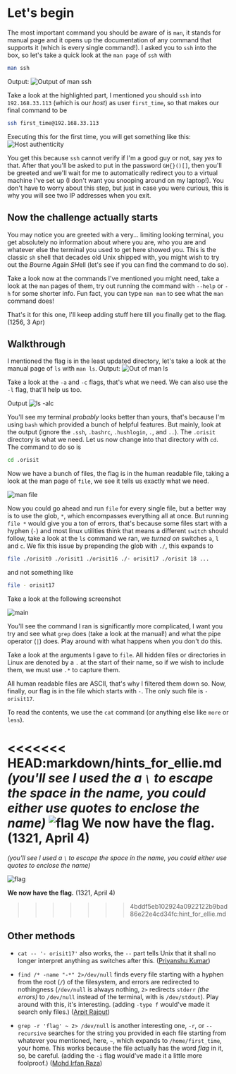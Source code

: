 # Let's begin

The most important command you should be aware of is `man`, it stands for manual page and it opens up the documentation of any command that supports it (which is every single command!). I asked you to `ssh` into the box, so let's take a quick look at the `man page` of `ssh` with

```sh
man ssh
```

Output:
![Output of man ssh](../images/ellie-image.png)

Take a look at the highlighted part, I mentioned you should `ssh` into `192.168.33.113` (which is our *host*) as user `first_time`, so that makes our final command to be

```sh
ssh first_time@192.168.33.113
```

Executing this for the first time, you will get something like this:
![Host authenticity](../images/ellie-image-1.png)

You get this because `ssh` cannot verify if I'm a good guy or not, say *yes* to that. After that you'll be asked to put in the password `GH{}()[]`, then you'll be greeted and we'll wait for me to automatically redirect you to a virtual machine I've set up (I don't want you snooping around on my laptop!). You don't have to worry about this step, but just in case you were curious, this is why you will see two IP addresses when you exit.

## Now the challenge actually starts

You may notice you are greeted with a very... limiting looking terminal, you get absolutely no information about where you are, who you are and whatever else the terminal you used to get here showed you. This is the classic `sh` shell that decades old Unix shipped with, you might wish to try out the *B*ourne *A*gain *SH*ell (let's see if you can find the command to do so).

Take a look now at the commands I've mentioned you might need, take a look at the `man` pages of them, try out running the command with `--help` or `-h` for some shorter info. Fun fact, you can type `man man` to see what the `man` command does!

That's it for this one, I'll keep adding stuff here till you finally get to the flag. (1256, 3 Apr)

## Walkthrough

I mentioned the flag is in the least updated directory, let's take a look at the manual page of `ls` with `man ls`.
Output:
![Out of man ls](../images/ellie-image-2.png)

Take a look at the `-a` and `-c` flags, that's what we need. We can also use the `-l` flag, that'll help us too.

Output
![ls -alc](../images/ellie-image-3.png)

You'll see my terminal *probably* looks better than yours, that's because I'm using `bash` which provided a bunch of helpful features. But mainly, look at the output (ignore the `.ssh`, `.bashrc`, `.hushlogin`, `.`, and `..`). The `.orisit` directory is what we need. Let us now change into that directory with `cd`. The command to do so is

```sh
cd .orisit
```

Now we have a bunch of files, the flag is in the human readable file, taking a look at the man page of `file`, we see it tells us exactly what we need.

![man file](../images/ellie-image-4.png)

Now you could go ahead and run `file` for every single file, but a better way is to use the glob, `*`, which encompasses everything all at once. But running `file *` would give you a ton of errors, that's because some files start with a hyphen (`-`) and most linux utilities think that means a different `switch` should follow, take a look at the `ls` command we ran, we *turned on* switches `a`, `l` and `c`.
We fix this issue by prepending the glob with `./`, this expands to

```sh
file ./orisit0 ./orisit1 ./orisit16 ./- orisit17 ./orisit 18 ...
```

and not something like

```sh
file - orisit17
```

Take a look at the following screenshot

![main](../images/ellie-image-6.png)

You'll see the command I ran is significantly more complicated, I want you try and see what `grep` does (take a look at the manual!) and what the pipe operator (`|`) does. Play around with what happens when you don't do this.

Take a look at the arguments I gave to `file`. All hidden files or directories in Linux are denoted by a `.` at the start of their name, so if we wish to include them, we must use `.*` to capture them.

All human readable files are ASCII, that's why I filtered them down so. Now, finally, our flag is in the file which starts with `-`. The only such file is `- orisit17`.

To read the contents, we use the `cat` command (or anything else like `more` or `less`).

<<<<<<< HEAD:markdown/hints_for_ellie.md
*(you'll see I used the a `\` to escape the space in the name, you could either use quotes to enclose the name)*
![flag](../images/ellie-image-7.png)
We now have the flag. (1321, April 4)
=======
*(you'll see I used a `\` to escape the space in the name, you could either use quotes to enclose the name)*

![flag](image-7.png)

**We now have the flag.** (1321, April 4)
>>>>>>> 4bddf5eb102924a0922122b9bad86e22e4cd34fc:hint_for_ellie.md

## Other methods

* `cat -- '- orisit17'` also works, the `--` part tells Unix that it shall no longer interpret anything as switches after this. ([Priyanshu Kumar](mailto:priyanshu24067@iiitd.ac.in))

* `find /* -name "-*" 2>/dev/null` finds every file starting with a hyphen from the root (`/`) of the filesystem, and errors are redirected to nothingness (`/dev/null` is always nothing, `2>` redirects `stderr` *(the errors)* to `/dev/null` instead of the terminal, with is `/dev/stdout`). Play around with this, it's interesting. (adding `-type f` would've made it search only files.) ([Arpit Rajput](mailto:arpit23133@iiitd.ac.in))

* `grep -r 'flag' ~ 2> /dev/null` is another interesting one, `-r`, or `--recursive` searches for the string you provided in each file starting from whatever you mentioned, here, `~`, which expands to `/home/first_time`, your home. This works because the file actually has the word *flag* in it, so, be careful. (adding the `-i` flag would've made it a little more foolproof.) ([Mohd Irfan Raza](mailto:irfan22298@iiitd.ac.in))
